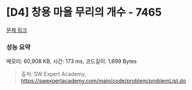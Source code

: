 # [D4] 창용 마을 무리의 개수 - 7465 

[문제 링크](https://swexpertacademy.com/main/code/problem/problemDetail.do?contestProbId=AWngfZVa9XwDFAQU) 

### 성능 요약

메모리: 60,908 KB, 시간: 173 ms, 코드길이: 1,699 Bytes



> 출처: SW Expert Academy, https://swexpertacademy.com/main/code/problem/problemList.do